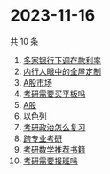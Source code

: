 # 2023-11-16

共 10 条

<!-- BEGIN -->
<!-- 最后更新时间 Thu Nov 16 2023 06:06:47 GMT+0800 (China Standard Time) -->

1. [多家银行下调存款利率](https://www.zhihu.com/search?q=%E5%A4%9A%E5%AE%B6%E9%93%B6%E8%A1%8C%E4%B8%8B%E8%B0%83%E5%AD%98%E6%AC%BE%E5%88%A9%E7%8E%87)
1. [内行人眼中的全屋定制](https://www.zhihu.com/search?q=%E5%86%85%E8%A1%8C%E4%BA%BA%E7%9C%BC%E4%B8%AD%E7%9A%84%E5%85%A8%E5%B1%8B%E5%AE%9A%E5%88%B6)
1. [A股市场](https://www.zhihu.com/search?q=A%E8%82%A1%E5%B8%82%E5%9C%BA)
1. [考研需要买平板吗](https://www.zhihu.com/search?q=%E8%80%83%E7%A0%94%E9%9C%80%E8%A6%81%E4%B9%B0%E5%B9%B3%E6%9D%BF%E5%90%97)
1. [A股](https://www.zhihu.com/search?q=A%E8%82%A1)
1. [以色列](https://www.zhihu.com/search?q=%E4%BB%A5%E8%89%B2%E5%88%97)
1. [考研政治怎么复习](https://www.zhihu.com/search?q=%E8%80%83%E7%A0%94%E6%94%BF%E6%B2%BB%E6%80%8E%E4%B9%88%E5%A4%8D%E4%B9%A0)
1. [跨专业考研](https://www.zhihu.com/search?q=%E8%B7%A8%E4%B8%93%E4%B8%9A%E8%80%83%E7%A0%94)
1. [考研数学推荐书籍](https://www.zhihu.com/search?q=%E8%80%83%E7%A0%94%E6%95%B0%E5%AD%A6%E6%8E%A8%E8%8D%90%E4%B9%A6%E7%B1%8D)
1. [考研需要报班吗](https://www.zhihu.com/search?q=%E8%80%83%E7%A0%94%E9%9C%80%E8%A6%81%E6%8A%A5%E7%8F%AD%E5%90%97)

<!-- END -->
